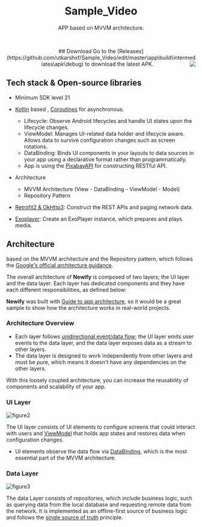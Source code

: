 <h1 align="center">Sample_Video</h1>

<p align="center">  
APP based on MVVM architecture.
</p>
</br>
<p align="center"> 
## Download
Go to the [Releases](https://github.com/utkarshxf/Sample_Video/edit/master\app\build\intermediates\apk\debug) to download the latest APK.
<img src=https://user-images.githubusercontent.com/78771861/235232521-e26f7e92-1122-4b76-9ce7-cb3b3bf20f63.gif align="right" />

## Tech stack & Open-source libraries
- Minimum SDK level 21
- [Kotlin](https://kotlinlang.org/) based , [Coroutines](https://github.com/Kotlin/kotlinx.coroutines)  for asynchronous.

  - Lifecycle: Observe Android lifecycles and handle UI states upon the lifecycle changes.
  - ViewModel: Manages UI-related data holder and lifecycle aware. Allows data to survive configuration changes such as screen rotations.
  - DataBinding: Binds UI components in your layouts to data sources in your app using a declarative format rather than programmatically.
  - App is using the [PixabayAPI]([pixabay.com](https://pixabay.com/api/docs/)) for constructing RESTful API.<br>
 
- Architecture
  - MVVM Architecture (View - DataBinding - ViewModel - Model)
  - Repository Pattern
- [Retrofit2 & OkHttp3](https://github.com/square/retrofit): Construct the REST APIs and paging network data.
- [Exoplayer](https://developer.android.com/codelabs/exoplayer-intro#0): Create an ExoPlayer instance, which prepares and plays media.
## Architecture
 based on the MVVM architecture and the Repository pattern, which follows the [Google's official architecture guidance](https://developer.android.com/topic/architecture).


The overall architecture of **Newify** is composed of two layers; the UI layer and the data layer. Each layer has dedicated components and they have each different responsibilities, as defined below:

**Newify** was built with [Guide to app architecture](https://developer.android.com/topic/architecture), so it would be a great sample to show how the architecture works in real-world projects.


### Architecture Overview


- Each layer follows [unidirectional event/data flow](https://developer.android.com/topic/architecture/ui-layer#udf); the UI layer emits user events to the data layer, and the data layer exposes data as a stream to other layers.
- The data layer is designed to work independently from other layers and must be pure, which means it doesn't have any dependencies on the other layers.

With this loosely coupled architecture, you can increase the reusability of components and scalability of your app.

### UI Layer

![figure2](https://user-images.githubusercontent.com/78771861/234374929-0b5b1265-10fd-47c6-8cb6-acd49c16a9df.png)

The UI layer consists of UI elements to configure screens that could interact with users and [ViewModel](https://developer.android.com/topic/libraries/architecture/viewmodel) that holds app states and restores data when configuration changes.
- UI elements observe the data flow via [DataBinding](https://developer.android.com/topic/libraries/data-binding), which is the most essential part of the MVVM architecture. 

### Data Layer


![figure3](https://user-images.githubusercontent.com/78771861/234375003-f97e3da8-2fc3-4606-9a23-d118fb354079.png)

The data Layer consists of repositories, which include business logic, such as querying data from the local database and requesting remote data from the network. It is implemented as an offline-first source of business logic and follows the [single source of truth](https://en.wikipedia.org/wiki/Single_source_of_truth) principle.<br>
  
